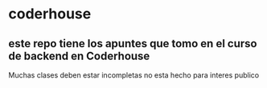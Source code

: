 # coderhouse
## este repo tiene los apuntes que tomo en el curso de backend en Coderhouse
Muchas clases deben estar incompletas no esta hecho para interes publico
